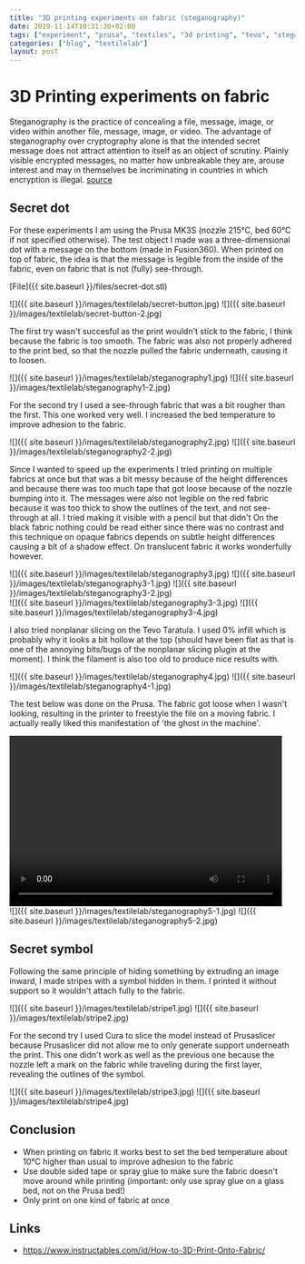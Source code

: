 ```yaml
---
title: "3D printing experiments on fabric (steganography)"
date: 2019-11-14T10:31:30+02:00
tags: ["experiment", "prusa", "textiles", "3d printing", "tevo", "steganography"]
categories: ["blog", "textilelab"]
layout: post
---
```


# 3D Printing experiments on fabric
Steganography is the practice of concealing a file, message, image, or video within another file, message, image, or video. The advantage of steganography over cryptography alone is that the intended secret message does not attract attention to itself as an object of scrutiny. Plainly visible encrypted messages, no matter how unbreakable they are, arouse interest and may in themselves be incriminating in countries in which encryption is illegal. [source](https://en.wikipedia.org/wiki/Steganography)

## Secret dot
For these experiments I am using the Prusa MK3S (nozzle 215°C, bed 60°C if not specified otherwise). The test object I made was a three-dimensional dot with a message on the bottom (made in Fusion360). When printed on top of fabric, the idea is that the message is legible from the inside of the fabric, even on fabric that is not (fully) see-through. 

[File]({{ site.baseurl }}/files/secret-dot.stl)

<div markdown="1" class="row-2">
![]({{ site.baseurl }}/images/textilelab/secret-button.jpg)
![]({{ site.baseurl }}/images/textilelab/secret-button-2.jpg)
</div>

The first try wasn't succesful as the print wouldn't stick to the fabric, I think because the fabric is too smooth. The fabric was also not properly adhered to the print bed, so that the nozzle pulled the fabric underneath, causing it to loosen.

<div markdown="1" class="row-2">
![]({{ site.baseurl }}/images/textilelab/steganography1.jpg)
![]({{ site.baseurl }}/images/textilelab/steganography1-2.jpg)
</div>

For the second try I used a see-through fabric that was a bit rougher than the first. This one worked very well. I increased the bed temperature to improve adhesion to the fabric.

<div markdown="1" class="row-2">
![]({{ site.baseurl }}/images/textilelab/steganography2.jpg)
![]({{ site.baseurl }}/images/textilelab/steganography2-2.jpg)
</div>

Since I wanted to speed up the experiments I tried printing on multiple fabrics at once but that was a bit messy because of the height differences and because there was too much tape that got loose because of the nozzle bumping into it. The messages were also not legible on the red fabric because it was too thick to show the outlines of the text, and not see-through at all. I tried making it visible with a pencil but that didn't  On the black fabric nothing could be read either since there was no contrast and this technique on opaque fabrics depends on subtle height differences causing a bit of a shadow effect. On translucent fabric it works wonderfully however.

<div markdown="1" class="row-3">
![]({{ site.baseurl }}/images/textilelab/steganography3.jpg)
![]({{ site.baseurl }}/images/textilelab/steganography3-1.jpg)
![]({{ site.baseurl }}/images/textilelab/steganography3-2.jpg)
</div>
<div markdown="1" class="row-2">
![]({{ site.baseurl }}/images/textilelab/steganography3-3.jpg)
![]({{ site.baseurl }}/images/textilelab/steganography3-4.jpg)
</div>

I also tried nonplanar slicing on the Tevo Taratula. I used 0% infill which is probably why it looks a bit hollow at the top (should have been flat as that is one of the annoying bits/bugs of the nonplanar slicing plugin at the moment). I think the filament is also too old to produce nice results with. 

<div markdown="1" class="row-2">
![]({{ site.baseurl }}/images/textilelab/steganography4.jpg)
![]({{ site.baseurl }}/images/textilelab/steganography4-1.jpg)
</div>

The test below was done on the Prusa. The fabric got loose when I wasn't looking, resulting in the printer to freestyle the file on a moving fabric. I actually really liked this manifestation of 'the ghost in the machine'.

<video width="480" height="300" controls>
  <source src="{{ site.baseurl }}/images/misc/ghost1.mp4" type="video/mp4">
</video>

<div markdown="1" class="row-2">
![]({{ site.baseurl }}/images/textilelab/steganography5-1.jpg)
![]({{ site.baseurl }}/images/textilelab/steganography5-2.jpg)
</div>

## Secret symbol
Following the same principle of hiding something by extruding an image inward, I made stripes with a symbol hidden in them. I printed it without support so it wouldn't attach fully to the fabric. 

<div markdown="1" class="row-2">
![]({{ site.baseurl }}/images/textilelab/stripe1.jpg)
![]({{ site.baseurl }}/images/textilelab/stripe2.jpg)
</div>

For the second try I used Cura to slice the model instead of Prusaslicer because Prusaslicer did not allow me to only generate support underneath the print. This one didn't work as well as the previous one because the nozzle left a mark on the fabric while traveling during the first layer, revealing the outlines of the symbol.

<div markdown="1" class="row-2">
![]({{ site.baseurl }}/images/textilelab/stripe3.jpg)
![]({{ site.baseurl }}/images/textilelab/stripe4.jpg)
</div>

## Conclusion
- When printing on fabric it works best to set the bed temperature about 10°C higher than usual to improve adhesion to the fabric
- Use double sided tape or spray glue to make sure the fabric doesn't move around while printing (important: only use spray glue on a glass bed, not on the Prusa bed!)
- Only print on one kind of fabric at once 

## Links
- <https://www.instructables.com/id/How-to-3D-Print-Onto-Fabric/>

